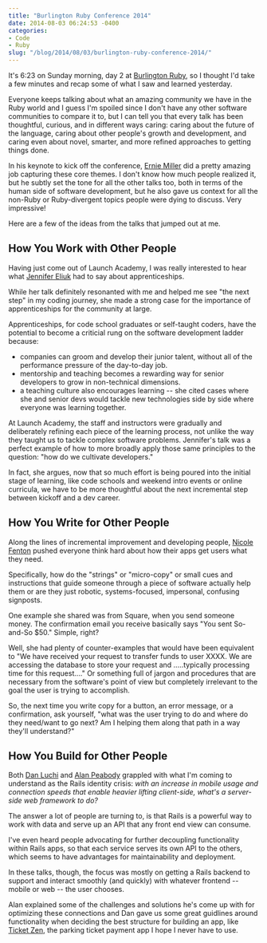 ```yaml
---
title: "Burlington Ruby Conference 2014"
date: 2014-08-03 06:24:53 -0400
categories: 
- Code
- Ruby
slug: "/blog/2014/08/03/burlington-ruby-conference-2014/"
---
```

It's 6:23 on Sunday morning, day 2 at [Burlington Ruby](http://burlingtonrubyconference.com/), so I thought I'd take a few minutes and recap some of what I saw and learned yesterday.

Everyone keeps talking about what an amazing community we have in the Ruby world and I guess I'm spoiled since I don't have any other software communities to compare it to, but I can tell you that every talk has been thoughtful, curious, and in different ways caring: caring about the future of the language, caring about other people's growth and development, and caring even about novel, smarter, and more refined approaches to getting things done.
<!-- more -->

In his keynote to kick off the conference, [Ernie Miller](http://erniemiller.org/) did a pretty amazing job capturing these core themes. I don't know how much people realized it, but he subtly set the tone for all the other talks too, both in terms of the human side of software development, but he also gave us context for all the non-Ruby or Ruby-divergent topics people were dying to discuss. Very impressive!

Here are a few of the ideas from the talks that jumped out at me.

How You Work with Other People
------------------------------

Having just come out of Launch Academy, I was really interested to hear what [Jennifer Eliuk](http://jennifereliuk.com/about/) had to say about apprenticeships.

While her talk definitely resonanted with me and helped me see "the next step" in my coding journey, she made a strong case for the importance of apprenticeships for the community at large.

Apprenticeships, for code school graduates or self-taught coders, have the potential to become a criticial rung on the software development ladder because:

- companies can groom and develop their junior talent, without all of the performance pressure of the day-to-day job.
- mentorship and teaching becomes a rewarding way for senior developers to grow in non-technical dimensions.
- a teaching culture also encourages learning -- she cited cases where she and senior devs would tackle new technologies side by side where everyone was learning together.

At Launch Academy, the staff and instructors were gradually and deliberately refining each piece of the learning process, not unlike the way they taught us to tackle complex software problems. Jennifer's talk was a perfect example of how to more broadly apply those same principles to the question: "how do we cultivate developers."

In fact, she argues, now that so much effort is being poured into the initial stage of learning, like code schools and weekend intro events or online curricula, we have to be more thoughtful about the next incremental step between kickoff and a dev career.

How You Write for Other People
------------------------------

Along the lines of incremental improvement and developing people, [Nicole Fenton](http://nicolefenton.com/) pushed everyone think hard about how their apps get users what they need.

Specifically, how do the "strings" or "micro-copy" or small cues and instructions that guide someone through a piece of software actually help them or are they just robotic, systems-focused, impersonal, confusing signposts.

One example she shared was from Square, when you send someone money. The confirmation email you receive basically says "You sent So-and-So $50." Simple, right?

Well, she had plenty of counter-examples that would have been equivalent to "We have received your request to transfer funds to user XXXX. We are accessing the database to store your request and .....typically processing time for this request...." Or something full of jargon and procedures that are necessary from the software's point of view but completely irrelevant to the goal the user is trying to accomplish.

So, the next time you write copy for a button, an error message, or a confirmation, ask yourself, "what was the user trying to do and where do they need/want to go next? Am I helping them along that path in a way they'll understand?"

How You Build for Other People
------------------------------

Both [Dan Luchi](http://danluchi.com/) and [Alan Peabody](http://alanpeabody.com/) grappled with what I'm coming to understand as the Rails identity crisis: *with an increase in mobile usage and connection speeds that enable heavier lifting client-side, what's a server-side web framework to do?*

The answer a lot of people are turning to, is that Rails is a powerful way to work with data and serve up an API that any front end view can consume.

I've even heard people advocating for further decoupling functionality within Rails apps, so that each service serves its own API to the others, which seems to have advantages for maintainability and deployment.

In these talks, though, the focus was mostly on getting a Rails backend to support and interact smoothly (and quickly) with whatever frontend -- mobile or web -- the user chooses.

Alan explained some of the challenges and solutions he's come up with for optimizing these connections and Dan gave us some great guidlines around functionality when deciding the best structure for building an app, like [Ticket Zen](http://www.ticketzen.com/), the parking ticket payment app I hope I never have to use.




